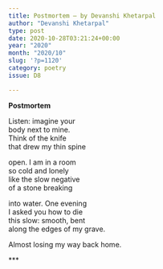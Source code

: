 ```yaml
---
title: Postmortem – by Devanshi Khetarpal
author: "Devanshi Khetarpal"
type: post
date: 2020-10-28T03:21:24+00:00
year: "2020"
month: "2020/10"
slug: '?p=1120'
category: poetry
issue: D8

---
```

**Postmortem**

Listen: imagine your  
body next to mine.  
Think of the knife  
that drew my thin spine

open. I am in a room  
so cold and lonely  
like the slow negative  
of a stone breaking

into water. One evening  
I asked you how to die  
this slow: smooth, bent  
along the edges of my grave.

Almost losing my way back home.

\***
